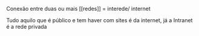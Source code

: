 
Conexão entre duas ou mais [[redes]] = interede/ internet

Tudo aquilo que é público e tem haver com sites é da internet, já a Intranet é a rede privada